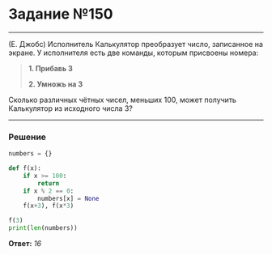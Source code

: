 # Задание №150

---

(Е. Джобс) Исполнитель Калькулятор преобразует число, записанное на экране. У исполнителя есть две команды, которым присвоены номера:
> **1. Прибавь 3**
> 
> **2. Умножь на 3**

Сколько различных чётных чисел, меньших 100, может получить Калькулятор из исходного числа 3?

---

### Решение

```python
numbers = {}

def f(x):
    if x >= 100:
        return
    if x % 2 == 0:
        numbers[x] = None
    f(x+3), f(x*3)

f(3)
print(len(numbers))
```

**Ответ:** _16_
